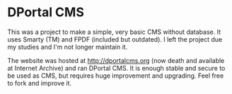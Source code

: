 # DPortal CMS
This was a project to make a simple, very basic CMS without database. It uses Smarty (TM) and FPDF (included but outdated). I left the project due my studies and I'm not longer maintain it.

The website was hosted at http://dportalcms.org (now death and available at Internet Archive) and ran DPortal CMS. It is enough stable and secure to be used as CMS, but requires huge improvement and upgrading. Feel free to fork and improve it.
